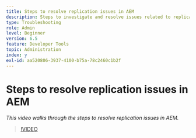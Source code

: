```yaml
---
title: Steps to resolve replication issues in AEM
description: Steps to investigate and resolve issues related to replication
type: Troubleshooting
role: Admin
level: Beginner
version: 6.5
feature: Developer Tools
topic: Administration
index: y
exl-id: aa520806-3937-4100-b75a-78c2460c1b2f
---
```

# Steps to resolve replication issues in AEM

*This video walks through the steps to resolve replication issues in AEM.*

>[!VIDEO](https://video.tv.adobe.com/v/335471?quality=9&learn=on)
